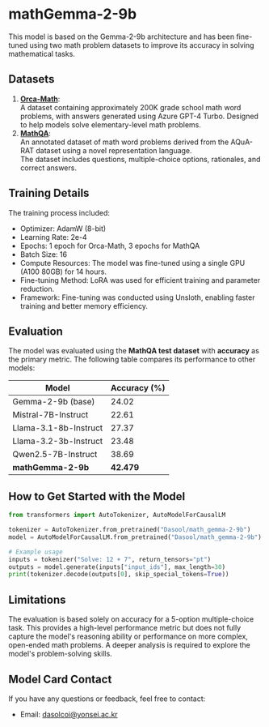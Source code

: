 # mathGemma-2-9b
This model is based on the Gemma-2-9b architecture and has been fine-tuned using two math problem datasets to improve its accuracy in solving mathematical tasks.

## Datasets

1. **[Orca-Math](https://huggingface.co/datasets/microsoft/orca-math-word-problems-200k)**:  
   A dataset containing approximately 200K grade school math word problems, with answers generated using Azure GPT-4 Turbo.
   Designed to help models solve elementary-level math problems. 
2. **[MathQA](https://math-qa.github.io/)**:  
   An annotated dataset of math word problems derived from the AQuA-RAT dataset using a novel representation language.  
   The dataset includes questions, multiple-choice options, rationales, and correct answers.
   
## Training Details

The training process included:
- Optimizer: AdamW (8-bit)
- Learning Rate: 2e-4
- Epochs: 1 epoch for Orca-Math, 3 epochs for MathQA
- Batch Size: 16
- Compute Resources: The model was fine-tuned using a single GPU (A100 80GB) for 14 hours.
- Fine-tuning Method: LoRA was used for efficient training and parameter reduction.
- Framework: Fine-tuning was conducted using Unsloth, enabling faster training and better memory efficiency.

## Evaluation
The model was evaluated using the **MathQA test dataset** with **accuracy** as the primary metric. The following table compares its performance to other models:

| Model                | Accuracy (%)  |
|----------------------|---------------|
| Gemma-2-9b (base)    | 24.02       |
| Mistral-7B-Instruct   | 22.61       |
| Llama-3.1-8b-Instruct | 27.37      |
| Llama-3.2-3b-Instruct | 23.48      |
| Qwen2.5-7B-Instruct  | 38.69         |
| **mathGemma-2-9b**  | **42.479**    |


## How to Get Started with the Model

```python
from transformers import AutoTokenizer, AutoModelForCausalLM

tokenizer = AutoTokenizer.from_pretrained("Dasool/math_gemma-2-9b")
model = AutoModelForCausalLM.from_pretrained("Dasool/math_gemma-2-9b")

# Example usage
inputs = tokenizer("Solve: 12 + 7", return_tensors="pt")
outputs = model.generate(inputs["input_ids"], max_length=30)
print(tokenizer.decode(outputs[0], skip_special_tokens=True))
```

## Limitations

The evaluation is based solely on accuracy for a 5-option multiple-choice task. This provides a high-level performance metric but does not fully capture the model's reasoning ability or performance on more complex, open-ended math problems. A deeper analysis is required to explore the model's problem-solving skills.


##  Model Card Contact

If you have any questions or feedback, feel free to contact:
- Email: dasolcoi@yonsei.ac.kr

